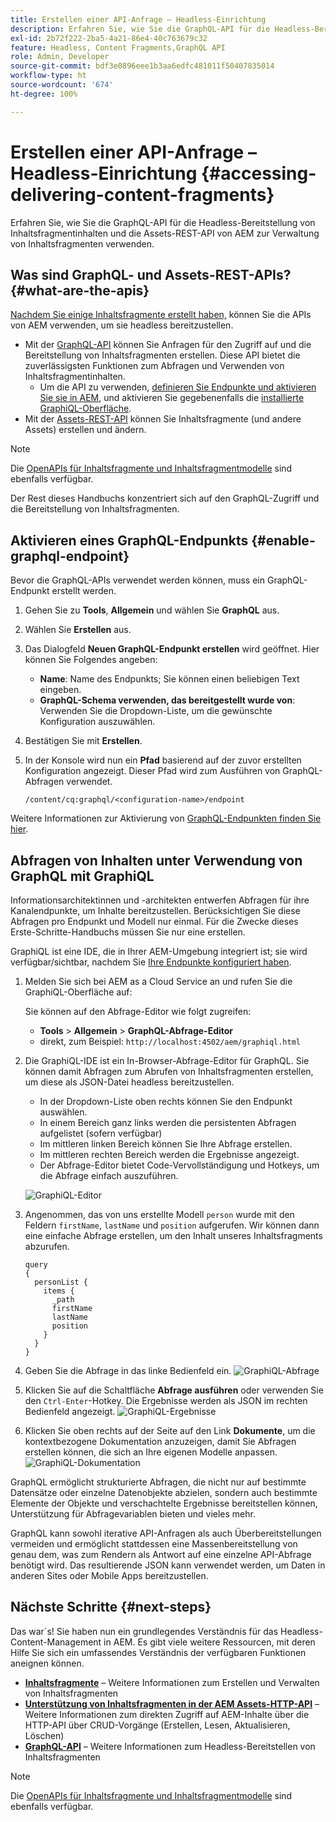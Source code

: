 ```yaml
---
title: Erstellen einer API-Anfrage – Headless-Einrichtung
description: Erfahren Sie, wie Sie die GraphQL-API für die Headless-Bereitstellung von Inhaltsfragmentinhalten und die Assets-REST-API von AEM zur Verwaltung von Inhaltsfragmenten verwenden.
exl-id: 2b72f222-2ba5-4a21-86e4-40c763679c32
feature: Headless, Content Fragments,GraphQL API
role: Admin, Developer
source-git-commit: bdf3e0896eee1b3aa6edfc481011f50407835014
workflow-type: ht
source-wordcount: '674'
ht-degree: 100%

---
```


# Erstellen einer API-Anfrage – Headless-Einrichtung {#accessing-delivering-content-fragments}

Erfahren Sie, wie Sie die GraphQL-API für die Headless-Bereitstellung von Inhaltsfragmentinhalten und die Assets-REST-API von AEM zur Verwaltung von Inhaltsfragmenten verwenden.

## Was sind GraphQL- und Assets-REST-APIs? {#what-are-the-apis}

[Nachdem Sie einige Inhaltsfragmente erstellt haben,](create-content-fragment.md) können Sie die APIs von AEM verwenden, um sie headless bereitzustellen.

* Mit der [GraphQL-API](/help/headless/graphql-api/content-fragments.md) können Sie Anfragen für den Zugriff auf und die Bereitstellung von Inhaltsfragmenten erstellen. Diese API bietet die zuverlässigsten Funktionen zum Abfragen und Verwenden von Inhaltsfragmentinhalten.
   * Um die API zu verwenden, [definieren Sie Endpunkte und aktivieren Sie sie in AEM](/help/headless/graphql-api/graphql-endpoint.md), und aktivieren Sie gegebenenfalls die [installierte GraphiQL-Oberfläche](/help/headless/graphql-api/graphiql-ide.md).
* Mit der [Assets-REST-API](/help/assets/content-fragments/assets-api-content-fragments.md) können Sie Inhaltsfragmente (und andere Assets) erstellen und ändern.

>[!NOTE]
>
>Die [OpenAPIs für Inhaltsfragmente und Inhaltsfragmentmodelle](/help/headless/content-fragment-openapis.md) sind ebenfalls verfügbar.

Der Rest dieses Handbuchs konzentriert sich auf den GraphQL-Zugriff und die Bereitstellung von Inhaltsfragmenten.

## Aktivieren eines GraphQL-Endpunkts {#enable-graphql-endpoint}

Bevor die GraphQL-APIs verwendet werden können, muss ein GraphQL-Endpunkt erstellt werden.

1. Gehen Sie zu **Tools**, **Allgemein** und wählen Sie **GraphQL** aus.
1. Wählen Sie **Erstellen** aus.
1. Das Dialogfeld **Neuen GraphQL-Endpunkt erstellen** wird geöffnet. Hier können Sie Folgendes angeben:
   * **Name**: Name des Endpunkts; Sie können einen beliebigen Text eingeben.
   * **GraphQL-Schema verwenden, das bereitgestellt wurde von**: Verwenden Sie die Dropdown-Liste, um die gewünschte Konfiguration auszuwählen.
1. Bestätigen Sie mit **Erstellen**.
1. In der Konsole wird nun ein **Pfad** basierend auf der zuvor erstellten Konfiguration angezeigt. Dieser Pfad wird zum Ausführen von GraphQL-Abfragen verwendet.

   ```
   /content/cq:graphql/<configuration-name>/endpoint
   ```

Weitere Informationen zur Aktivierung von [GraphQL-Endpunkten finden Sie hier](/help/headless/graphql-api/graphql-endpoint.md).

## Abfragen von Inhalten unter Verwendung von GraphQL mit GraphiQL

Informationsarchitektinnen und -architekten entwerfen Abfragen für ihre Kanalendpunkte, um Inhalte bereitzustellen. Berücksichtigen Sie diese Abfragen pro Endpunkt und Modell nur einmal. Für die Zwecke dieses Erste-Schritte-Handbuchs müssen Sie nur eine erstellen.

GraphiQL ist eine IDE, die in Ihrer AEM-Umgebung integriert ist; sie wird verfügbar/sichtbar, nachdem Sie [Ihre Endpunkte konfiguriert haben](#enable-graphql-endpoint).

1. Melden Sie sich bei AEM as a Cloud Service an und rufen Sie die GraphiQL-Oberfläche auf:

   Sie können auf den Abfrage-Editor wie folgt zugreifen:

   * **Tools** > **Allgemein** > **GraphQL-Abfrage-Editor**
   * direkt, zum Beispiel: `http://localhost:4502/aem/graphiql.html`

1. Die GraphiQL-IDE ist ein In-Browser-Abfrage-Editor für GraphQL. Sie können damit Abfragen zum Abrufen von Inhaltsfragmenten erstellen, um diese als JSON-Datei headless bereitzustellen.
   * In der Dropdown-Liste oben rechts können Sie den Endpunkt auswählen.
   * In einem Bereich ganz links werden die persistenten Abfragen aufgelistet (sofern verfügbar)
   * Im mittleren linken Bereich können Sie Ihre Abfrage erstellen.
   * Im mittleren rechten Bereich werden die Ergebnisse angezeigt.
   * Der Abfrage-Editor bietet Code-Vervollständigung und Hotkeys, um die Abfrage einfach auszuführen.

   ![GraphiQL-Editor](../assets/graphiql.png)

1. Angenommen, das von uns erstellte Modell `person` wurde mit den Feldern `firstName`, `lastName` und `position` aufgerufen. Wir können dann eine einfache Abfrage erstellen, um den Inhalt unseres Inhaltsfragments abzurufen.

   ```text
   query 
   {
     personList {
       items {
         _path
         firstName
         lastName
         position
       }
     }
   }
   ```

1. Geben Sie die Abfrage in das linke Bedienfeld ein.
   ![GraphiQL-Abfrage](../assets/graphiql-query.png)

1. Klicken Sie auf die Schaltfläche **Abfrage ausführen** oder verwenden Sie den `Ctrl-Enter`-Hotkey. Die Ergebnisse werden als JSON im rechten Bedienfeld angezeigt.
   ![GraphiQL-Ergebnisse](../assets/graphiql-results.png)

1. Klicken Sie oben rechts auf der Seite auf den Link **Dokumente**, um die kontextbezogene Dokumentation anzuzeigen, damit Sie Abfragen erstellen können, die sich an Ihre eigenen Modelle anpassen.
   ![GraphiQL-Dokumentation](../assets/graphiql-documentation.png)

GraphQL ermöglicht strukturierte Abfragen, die nicht nur auf bestimmte Datensätze oder einzelne Datenobjekte abzielen, sondern auch bestimmte Elemente der Objekte und verschachtelte Ergebnisse bereitstellen können, Unterstützung für Abfragevariablen bieten und vieles mehr.

GraphQL kann sowohl iterative API-Anfragen als auch Überbereitstellungen vermeiden und ermöglicht stattdessen eine Massenbereitstellung von genau dem, was zum Rendern als Antwort auf eine einzelne API-Abfrage benötigt wird. Das resultierende JSON kann verwendet werden, um Daten in anderen Sites oder Mobile Apps bereitzustellen.

## Nächste Schritte {#next-steps}

Das war´s! Sie haben nun ein grundlegendes Verständnis für das Headless-Content-Management in AEM. Es gibt viele weitere Ressourcen, mit deren Hilfe Sie sich ein umfassendes Verständnis der verfügbaren Funktionen aneignen können.

* **[Inhaltsfragmente](/help/sites-cloud/administering/content-fragments/managing.md)** – Weitere Informationen zum Erstellen und Verwalten von Inhaltsfragmenten
* **[Unterstützung von Inhaltsfragmenten in der AEM Assets-HTTP-API](/help/assets/content-fragments/assets-api-content-fragments.md)** – Weitere Informationen zum direkten Zugriff auf AEM-Inhalte über die HTTP-API über CRUD-Vorgänge (Erstellen, Lesen, Aktualisieren, Löschen)
* **[GraphQL-API](/help/headless/graphql-api/content-fragments.md)** – Weitere Informationen zum Headless-Bereitstellen von Inhaltsfragmenten

>[!NOTE]
>
>Die [OpenAPIs für Inhaltsfragmente und Inhaltsfragmentmodelle](/help/headless/content-fragment-openapis.md) sind ebenfalls verfügbar.
